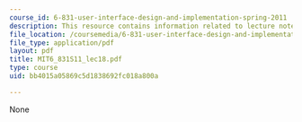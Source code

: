 ```yaml
---
course_id: 6-831-user-interface-design-and-implementation-spring-2011
description: This resource contains information related to lecture notes.
file_location: /coursemedia/6-831-user-interface-design-and-implementation-spring-2011/bb4015a05869c5d1838692fc018a800a_MIT6_831S11_lec18.pdf
file_type: application/pdf
layout: pdf
title: MIT6_831S11_lec18.pdf
type: course
uid: bb4015a05869c5d1838692fc018a800a

---
```

None